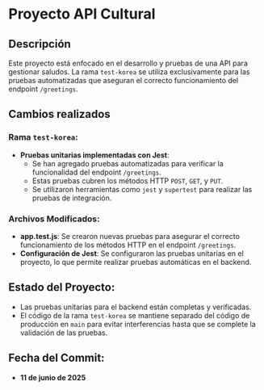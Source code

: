 # Proyecto API Cultural

## Descripción
Este proyecto está enfocado en el desarrollo y pruebas de una API para gestionar saludos. La rama `test-korea` se utiliza exclusivamente para las pruebas automatizadas que aseguran el correcto funcionamiento del endpoint `/greetings`.

## Cambios realizados

### Rama `test-korea`:
- **Pruebas unitarias implementadas con Jest**:
  - Se han agregado pruebas automatizadas para verificar la funcionalidad del endpoint `/greetings`.
  - Estas pruebas cubren los métodos HTTP `POST`, `GET`, y `PUT`.
  - Se utilizaron herramientas como `jest` y `supertest` para realizar las pruebas de integración.

### Archivos Modificados:
- **app.test.js**: Se crearon nuevas pruebas para asegurar el correcto funcionamiento de los métodos HTTP en el endpoint `/greetings`.
- **Configuración de Jest**: Se configuraron las pruebas unitarias en el proyecto, lo que permite realizar pruebas automáticas en el backend.
  
## Estado del Proyecto:
- Las pruebas unitarias para el backend están completas y verificadas.
- El código de la rama `test-korea` se mantiene separado del código de producción en `main` para evitar interferencias hasta que se complete la validación de las pruebas.

## Fecha del Commit:
- **11 de junio de 2025**

